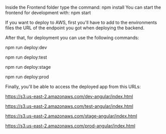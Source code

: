 Inside the Frontend folder type the command:
npm install
You can start the frontend for development with:
npm start

If you want to deploy to AWS, first you'll have to add to the environments files the URL of the endpoint you got when deploying the backend.

After that, for deployment you can use the following commands:

npm run deploy:dev

npm run deploy:test

npm run deploy:stage

npm run deploy:prod


Finally, you'll be able to access the deployed app from this URLs:

https://s3.us-east-2.amazonaws.com/dev-angular/index.html

https://s3.us-east-2.amazonaws.com/test-angular/index.html

https://s3.us-east-2.amazonaws.com/stage-angular/index.html

https://s3.us-east-2.amazonaws.com/prod-angular/index.html
